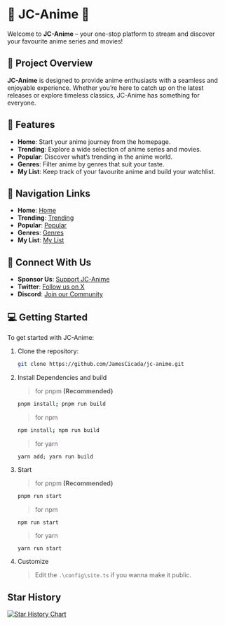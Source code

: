 # 🎥 **JC-Anime** 🎥

Welcome to **JC-Anime** – your one-stop platform to stream and discover your favourite anime series and movies!

## 🌟 **Project Overview**

**JC-Anime** is designed to provide anime enthusiasts with a seamless and enjoyable experience. Whether you’re here to catch up on the latest releases or explore timeless classics, JC-Anime has something for everyone.

## 🚀 **Features**

- **Home**: Start your anime journey from the homepage.
- **Trending**: Explore a wide selection of anime series and movies.
- **Popular**: Discover what’s trending in the anime world.
- **Genres**: Filter anime by genres that suit your taste.
- **My List**: Keep track of your favourite anime and build your watchlist.

## 🔗 **Navigation Links**

- **Home**: [Home](/)
- **Trending**: [Trending](/trending)
- **Popular**: [Popular](/popular)
- **Genres**: [Genres](/genres)
- **My List**: [My List](/my-list)

## 📡 **Connect With Us**
- **Sponsor Us**: [Support JC-Anime](https://liberapay.com/JamesCicada/)
- **Twitter**: [Follow us on X](https://x.com/jcthe6th)
- **Discord**: [Join our Community](https://discord.gg/GXu64738nD)

## 💻 **Getting Started**

To get started with JC-Anime:

1. Clone the repository:  
   ```bash
   git clone https://github.com/JamesCicada/jc-anime.git
   ```
2. Install Dependencies and build
   > for pnpm **(Recommended)**
   ```bash
   pnpm install; pnpm run build
   ```
   > for npm
   ```bash
   npm install; npm run build
   ```
   > for yarn
   ```
   yarn add; yarn run build
   ```
3. Start
   > for pnpm **(Recommended)**
   ```bash
   pnpm run start
   ```
   > for npm
   ```bash
   npm run start
   ```
   > for yarn
   ```
   yarn run start
   ```
4. Customize
   > Edit the `.\config\site.ts` if you wanna make it public.
## Star History

<a href="https://star-history.com/#JamesCicada/anime-website&Date">
 <picture>
   <source media="(prefers-color-scheme: dark)" srcset="https://api.star-history.com/svg?repos=JamesCicada/anime-website&type=Date&theme=dark" />
   <source media="(prefers-color-scheme: light)" srcset="https://api.star-history.com/svg?repos=JamesCicada/anime-website&type=Date" />
   <img alt="Star History Chart" src="https://api.star-history.com/svg?repos=JamesCicada/anime-website&type=Date" />
 </picture>
</a>
